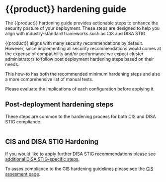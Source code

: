 # {{product}} hardening guide

The {{product}} hardening guide provides actionable steps to enhance the
security posture of your deployment. These steps are designed to help you align
with industry-standard frameworks such as CIS and DISA STIG.

{{product}} aligns with many security recommendations by
default. However, since implementing all security recommendations
would comes at the expense of compatibility and/or performance we expect
cluster administrators to follow post deployment hardening steps based on their
needs.

This how-to has both the recommended minimum hardening steps and also a more
comprehensive list of manual tests.

Please evaluate the implications of each configuration before applying it.

## Post-deployment hardening steps

These steps are common to the hardening process for both CIS and DISA STIG
compliance.

```{include} ../../../_parts/common_hardening.md
```


## CIS and DISA STIG Hardening 

If you would like to apply further DISA STIG recommendations please see [additional DISA STIG-specific steps].

To asses compliance to the CIS hardening guidelines please see the [CIS assesment page].

<!-- Links -->
[Post-Deployment Configuration Steps section]:#post-deployment-configuration-steps
[upstream instructions]:https://kubernetes.io/docs/tasks/debug/debug-cluster/audit/
[rate limits]:https://kubernetes.io/docs/reference/config-api/apiserver-eventratelimit.v1alpha1
[additional DISA STIG-specific steps]: disa-stig-assessment.md
[CIS assesment page]: cis-assessment.md
